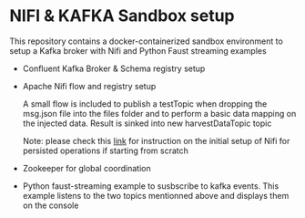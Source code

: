 # NIFI & KAFKA Sandbox setup

This repository contains a docker-containerized sandbox environment 
to setup a Kafka broker with Nifi and Python Faust streaming examples

- Confluent Kafka Broker & Schema registry setup

- Apache Nifi flow and registry setup

  A small flow is included to publish a testTopic when dropping the msg.json file into the files folder
  and to perform a basic data mapping on the injected data. Result is sinked into new harvestDataTopic topic

  Note: 
	please check this [link](https://medium.com/geekculture/host-a-fully-persisted-apache-nifi-service-with-docker-ffaa6a5f54a3)
        for instruction on the initial setup of Nifi for persisted operations if starting from scratch

- Zookeeper for global coordination

- Python faust-streaming example to susbscribe to kafka events.
  This example listens to the two topics mentionned above and displays them on the console
 



